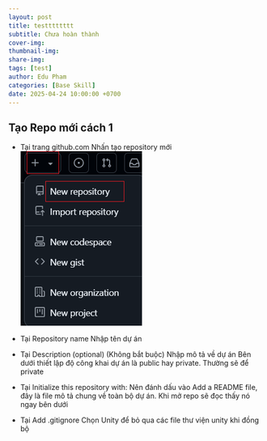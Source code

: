 ```yaml
---
layout: post
title: testttttttt
subtitle: Chưa hoàn thành
cover-img: 
thumbnail-img: 
share-img: 
tags: [test]
author: Edu Pham
categories: [Base Skill]
date: 2025-04-24 10:00:00 +0700
---
```


## Tạo Repo mới cách 1

- Tại trang github.com 
Nhấn tạo repository mới
![Tạo repository mới](github-desktop-new-repository-20.png)

- Tại Repository name
Nhập tên dự án

- Tại Description (optional) (Không bắt buộc)
Nhập mô tả về dự án
Bên dưới thiết lập độ công khai dự án là public hay private. Thường sẽ để private

- Tại Initialize this repository with:
Nên đánh dấu vào Add a README file, đây là file mô tả chung về toàn bộ dự án. Khi mở repo sẽ đọc thấy nó ngay bên dưới

- Tại Add .gitignore
Chọn Unity để bỏ qua các file thư viện unity khi đồng bộ